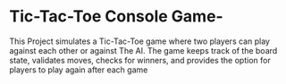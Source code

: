 # Tic-Tac-Toe Console Game-
This Project simulates a Tic-Tac-Toe game where two players can play against each other or against The AI. The game keeps track of the board state, validates moves, checks for winners, and provides the option for players to play again after each game
